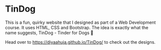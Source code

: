# TinDog
This is a fun, quirky website that I designed as part of a Web Development course. It uses HTML, CSS and Bootstrap. The idea is exactly what the name suggests, TinDog - Tinder for Dogs :white_heart:

Head over to https://diyaahuja.github.io/TinDog/ to check out the designs.

